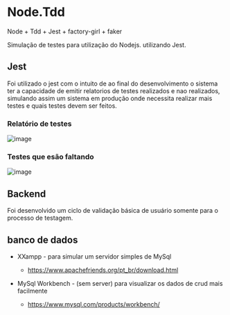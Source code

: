 # Node.Tdd
Node + Tdd + Jest + factory-girl + faker

Simulação de testes para utilização do Nodejs.
utilizando Jest.

## Jest
Foi utilizado o jest com o intuito de ao final do desenvolvimento o sistema ter a capacidade de emitir relatorios de testes realizados e nao realizados, simulando assim um sistema em produção onde necessita realizar mais testes e quais testes devem ser feitos.

### Relatório de testes
![image](https://user-images.githubusercontent.com/93349986/163868938-6d3ae078-9b03-4790-9a00-4f8449a74bd8.png)

### Testes que esão faltando
![image](https://user-images.githubusercontent.com/93349986/163869474-4bb83153-0916-4451-baef-4cc68e818f03.png)


## Backend
Foi desenvolvido um ciclo de validação básica de usuário somente para o processo de testagem.

## banco de dados
* XXampp - para simular um servidor simples de MySql
    * https://www.apachefriends.org/pt_br/download.html

* MySql Workbench - (sem server) para visualizar os dados de crud mais facilmente
    * https://www.mysql.com/products/workbench/
